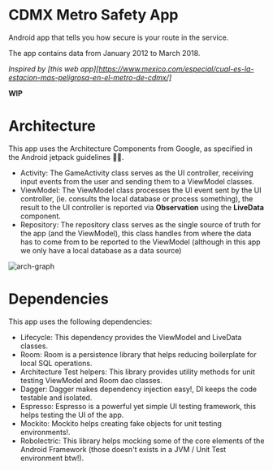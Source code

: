 # CDMX Metro Safety App

Android app that tells you how secure is your route in the service.

The app contains data from January 2012 to March 2018.

*Inspired by [this web app][https://www.mexico.com/especial/cual-es-la-estacion-mas-peligrosa-en-el-metro-de-cdmx/]*

**WIP**

# Architecture

This app uses the Architecture Components from Google, as specified in the Android jetpack guidelines :robot::rocket:.

- Activity: The GameActivity class serves as the UI controller, receiving input events from the user and sending them to a ViewModel classes.
- ViewModel: The ViewModel class processes the UI event sent by the UI controller, (ie. consults the local database or process something), the result to the UI controller is reported via **Observation** using the **LiveData** component.
- Repository: The repository class serves as the single source of truth for the app (and the ViewModel), this class handles from where the data has to come from to be reported to the ViewModel (although in this app we only have a local database as a data source)

![arch-graph](https://codelabs.developers.google.com/codelabs/android-room-with-a-view/img/3840395bfb3980b8.png)

# Dependencies

This app uses the following dependencies:

- Lifecycle: This dependency provides the ViewModel and LiveData classes.
- Room: Room is a persistence library that helps reducing boilerplate for local SQL operations.
- Architecture Test helpers: This library provides utility methods for unit testing ViewModel and Room dao classes.
- Dagger: Dagger makes dependency injection easy!, DI keeps the code testable and isolated.
- Espresso: Espresso is a powerful yet simple UI testing framework, this helps testing the UI of the app.
- Mockito: Mockito helps creating fake objects for unit testing environments!.
- Robolectric: This library helps mocking some of the core elements of the Android Framework (those doesn't exists in a JVM / Unit Test environment btw!).